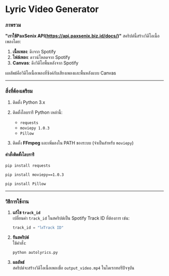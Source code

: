 
# Lyric Video Generator

### **ภาพรวม**
**"เราใช้PaxSenix API(https://api.paxsenix.biz.id/docs/)"**
สคริปต์นี้สร้างวิดีโอเนื้อเพลงโดย:
1. **เนื้อเพลง**: ดึงจาก Spotify
2. **ไฟล์เพลง**: ดาวน์โหลดจาก Spotify
3. **Canvas**: ดึงวิดีโอพื้นหลังจาก Spotify

ผลลัพธ์คือวิดีโอเนื้อเพลงที่ซิงค์กับเสียงเพลงและพื้นหลังแบบ Canvas

---

### **สิ่งที่ต้องเตรียม**
1. ติดตั้ง Python 3.x
2. ติดตั้งไลบรารี Python เหล่านี้:
   - `requests`
   - `moviepy 1.0.3`
   - `Pillow`

3. ติดตั้ง **FFmpeg** และเพิ่มลงใน PATH ของระบบ (จำเป็นสำหรับ `moviepy`)

#### คำสั่งติดตั้งไลบรารี
```bash
pip install requests
```
```bash
pip install moviepy==1.0.3
```
```bash
pip install Pillow
```

---

### **วิธีการใช้งาน**
1. **แก้ไข `track_id`**  
   เปลี่ยนค่า `track_id` ในสคริปต์เป็น Spotify Track ID ที่ต้องการ เช่น:
   ```python
   track_id = "ใส่Track ID"
   ```

2. **รันสคริปต์**  
   ใช้คำสั่ง:
   ```bash
   python autolyrics.py
   ```

3. **ผลลัพธ์**  
   สคริปต์จะสร้างวิดีโอเนื้อเพลงชื่อ `output_video.mp4` ในไดเรกทอรีปัจจุบัน
